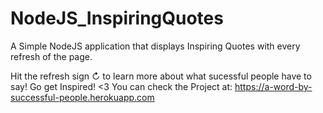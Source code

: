 # NodeJS_InspiringQuotes
A Simple NodeJS application that displays Inspiring Quotes with every refresh of the page.

Hit the refresh sign ↻ to learn more about what sucessful people have to say! Go get Inspired! <3 
You can check the Project at: https://a-word-by-successful-people.herokuapp.com

